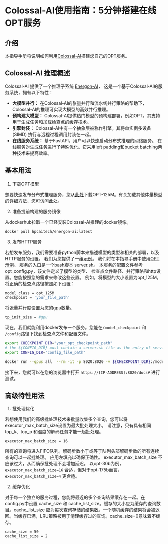 # Colossal-AI使用指南：5分钟搭建在线OPT服务

## 介绍

本指导手册将说明如何利用[Colossal-AI](https://github.com/hpcaitech/ColossalAI)搭建您自己的OPT服务。

## Colossal-AI 推理概述
Colossal-AI 提供了一个推理子系统 [Energon-AI](https://github.com/hpcaitech/EnergonAI)， 这是一个基于Colossal-AI的服务系统，拥有以下特性：

- **大模型并行：** 在Colossal-AI的张量并行和流水线并行策略的帮助下，Colossal-AI的推理可实现大模型的高效并行推理。
- **预构建大模型：** Colossal-AI提供热门模型的预构建部署，例如OPT。其支持用于生成任务和加载检查点的缓存技术。
- **引擎封装：** Colossal-AI中有一个抽象层被称作引擎。其将单实例多设备(SIMD) 执行与远程过程调用封装在一起。
- **在线服务系统：** 基于FastAPI，用户可以快速启动分布式推理的网络服务。 在线服务对生成任务进行了特殊优化。它采用left padding和bucket batching两种技术来提高效率。

## 基本用法

1. 下载OPT模型

想要快速发布分布式推理服务，您从[此处](https://huggingface.co/patrickvonplaten/opt_metaseq_125m/blob/main/model/restored.pt)下载OPT-125M。有关加载其他体量模型的详细方法，您可访问[此处](https://github.com/hpcaitech/EnergonAI/tree/main/examples/opt/script)。

2. 准备提前构建的服务镜像

从dockerhub拉取一个已经安装Colossal-AI推理的docker镜像。

```bash
docker pull hpcaitech/energon-ai:latest
```

3. 发布HTTP服务

若想发布服务，我们需要准备python脚本来描述模型的类型和相关的部署，以及HTTP服务的设置。 我们为您提供了一组[示例](https://github.com/hpcaitech/EnergonAI/tree/main/examples])。 我们将在本指导手册中使用[OPT 示例](https://github.com/hpcaitech/EnergonAI/tree/main/examples/opt)。
服务的入口是一个bash脚本 server.sh。
本服务的配置文件参考 opt_config.py，该文件定义了模型的类型、 检查点文件路径、并行策略和http设置。您能按照您的需求来修改这些设置。
例如，将模型的大小设置为opt_125M，将正确的检查点路径按照如下设置：

```bash
model_class = opt_125M
checkpoint = 'your_file_path'
```

将张量并行度设置为您的gpu数量。

```bash
tp_init_size = #gpu
```

现在，我们就能利用docker发布一个服务。您能在`/model_checkpoint` 和 `/config`路径下找到检查点文件和配置文件。


```bash
export CHECKPOINT_DIR="your_opt_checkpoint_path"
# the ${CONFIG_DIR} must contain a server.sh file as the entry of service
export CONFIG_DIR="config_file_path"

docker run --gpus all  --rm -it -p 8020:8020 -v ${CHECKPOINT_DIR}:/model_checkpoint -v ${CONFIG_DIR}:/config --ipc=host energonai:latest
```

接下来，您就可以在您的浏览器中打开 `https://[IP-ADDRESS]:8020/docs#` 进行测试。

## 高级特性用法

1. 批处理优化

若想使用我们的高级批处理技术来批量收集多个查询，您可以将executor_max_batch_size设置为最大批处理大小。 请注意，只有具有相同 top_k、top_p 和温度的解码任务才能一起批处理。

```
executor_max_batch_size = 16
```

所有的查询将进入FIFO队列。解码步数小于或等于队列头部解码步数的所有连续查询可以一起批处理。  应用左填充以确保正确性。 executor_max_batch_size 不应该过大，从而确保批处理不会增加延迟。 以opt-30b为例， `executor_max_batch_size=16` 合适，但对于opt-175b而言， `executor_max_batch_size=4` 更合适。

2. 缓存优化

对于每一个独立的服务过程，您能将最近的多个查询结果缓存在一起。在config.py中设置 cache_size 和 cache_list_size。缓存的大小应为缓存的查询数目。cache_list_size 应为每次查询存储的结果数。一个随机缓存的结果将会被返回。当缓存已满，LRU策略被用于清理缓存过的查询。cache_size=0意味着不缓存。

```
cache_size = 50
cache_list_size = 2
```

